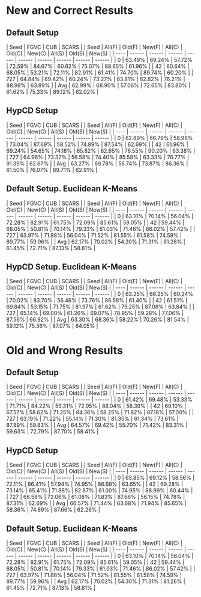 # New and Correct Results
## Default Setup
| Seed | FGVC                     | CUB                      | SCARS                    |
| Seed | All(F) | Old(F) | New(F) | All(C) | Old(C) | New(C) | All(S) | Old(S) | New(S) |
| ---- | ------ | ------ | ------ | ------ | ------ | ------ | ------ | ------ | ------ |
| 0    | 63.49% | 69.24% | 57.72% | 72.59% | 84.67% | 60.62% | 75.07% | 88.65% | 61.96% |
| 42   | 60.64% | 68.05% | 53.21% | 72.11% | 82.91% | 61.41% | 74.70% | 89.74% | 60.20% |
| 727  | 64.84% | 69.42% | 60.24% | 73.27% | 83.81% | 62.82% | 76.21% | 88.98% | 63.89% |
| Avg  | 62.99% | 68.90% | 57.06% | 72.65% | 83.80% | 61.62% | 75.33% | 89.12% | 62.02% |

## HypCD Setup
| Seed | FGVC                     | CUB                      | SCARS                    |
| Seed | All(F) | Old(F) | New(F) | All(C) | Old(C) | New(C) | All(S) | Old(S) | New(S) |
| ---- | ------ | ------ | ------ | ------ | ------ | ------ | ------ | ------ | ------ |
| 0    | 62.89% | 66.79% | 58.98% | 73.04% | 87.69% | 58.52% | 74.89% | 87.54% | 62.69% |
| 42   | 61.96% | 69.24% | 54.65% | 74.18% | 85.82% | 62.65% | 76.55% | 90.20% | 63.38% |
| 727  | 64.96% | 73.32% | 56.58% | 74.40% | 85.58% | 63.33% | 76.77% | 91.39% | 62.67% |
| Avg  | 63.27% | 69.78% | 56.74% | 73.87% | 86.36% | 61.50% | 76.07% | 89.71% | 62.91% |

## Default Setup. Euclidean K-Means
| Seed | FGVC                     | CUB                      | SCARS                    |
| Seed | All(F) | Old(F) | New(F) | All(C) | Old(C) | New(C) | All(S) | Old(S) | New(S) |
| ---- | ------ | ------ | ------ | ------ | ------ | ------ | ------ | ------ | ------ |
| 0    | 63.10% | 70.14% | 56.04% | 72.28% | 82.91% | 61.75% | 72.09% | 85.61% | 59.05% |
| 42   | 59.44% | 68.05% | 50.81% | 70.14% | 79.33% | 61.03% | 71.46% | 86.02% | 57.42% |
| 727  | 63.97% | 71.88% | 56.04% | 71.52% | 81.55% | 61.58% | 74.59% | 89.77% | 59.96% |
| Avg  | 62.17% | 70.02% | 54.30% | 71.31% | 81.26% | 61.45% | 72.71% | 87.13% | 58.81% |

## HypCD Setup. Euclidean K-Means
| Seed | FGVC                     | CUB                      | SCARS                    |
| Seed | All(F) | Old(F) | New(F) | All(C) | Old(C) | New(C) | All(S) | Old(S) | New(S) |
| ---- | ------ | ------ | ------ | ------ | ------ | ------ | ------ | ------ | ------ |
| 0    | 63.25% | 66.25% | 60.24% | 70.02% | 83.70% | 56.46% | 73.76% | 86.58% | 61.40% |
| 42   | 61.51% | 69.84% | 53.15% | 71.75% | 81.97% | 61.62% | 75.25% | 87.08% | 63.84% |
| 727  | 65.14% | 69.00% | 61.26% | 69.07% | 78.95% | 59.28% | 77.06% | 87.56% | 66.92% |
| Avg  | 63.30% | 68.36% | 58.22% | 70.26% | 81.54% | 59.12% | 75.36% | 87.07% | 64.05% |


# Old and Wrong Results
## Default Setup
| Seed | FGVC                     | CUB                      | SCARS                    |
| Seed | All(F) | Old(F) | New(F) | All(C) | Old(C) | New(C) | All(S) | Old(S) | New(S) |
| ---- | ------ | ------ | ------ | ------ | ------ | ------ | ------ | ------ | ------ |
| 0    | 61.42% | 69.48% | 53.33% | 71.71% | 84.22% | 59.31% | 72.95% | 88.04% | 58.39% |
| 42   | 69.10% | 67.57% | 58.62% | 71.25% | 84.36% | 58.25% | 71.82% | 87.18% | 57.00% |
| 727  | 63.19% | 71.22% | 55.14% | 71.30% | 81.35% | 61.34% | 73.61% | 87.89% | 59.83% |
| Avg  | 64.57% | 69.42% | 55.70% | 71.42% | 83.31% | 59.63% | 72.79% | 87.70% | 58.41% |

## HypCD Setup
| Seed | FGVC                     | CUB                      | SCARS                    |
| Seed | All(F) | Old(F) | New(F) | All(C) | Old(C) | New(C) | All(S) | Old(S) | New(S) |
| ---- | ------ | ------ | ------ | ------ | ------ | ------ | ------ | ------ | ------ |
| 0    | 63.85% | 69.12% | 58.56% | 72.11% | 86.41% | 57.94% | 74.95% | 86.68% | 63.65% |
| 42   | 69.28% | 73.14% | 65.41% | 71.88% | 82.87% | 61.00% | 74.95% | 88.99% | 60.44% |
| 727  | 66.58% | 72.06% | 61.08% | 71.83% | 87.66% | 56.15% | 74.78% | 87.31% | 62.69% |
| Avg  | 66.57% | 71.44% | 63.68% | 71.94% | 85.65% | 58.36% | 74.89% | 87.66% | 62.26% |

## Default Setup. Euclidean K-Means
| Seed | FGVC                     | CUB                      | SCARS                    |
| Seed | All(F) | Old(F) | New(F) | All(C) | Old(C) | New(C) | All(S) | Old(S) | New(S) |
| ---- | ------ | ------ | ------ | ------ | ------ | ------ | ------ | ------ | ------ |
| 0    | 63.10% | 70.14% | 56.04% | 72.28% | 82.91% | 61.75% | 72.09% | 85.61% | 59.05% |
| 42   | 59.44% | 68.05% | 50.81% | 70.14% | 79.33% | 61.03% | 71.46% | 86.02% | 57.42% |
| 727  | 63.97% | 71.88% | 56.04% | 71.52% | 81.55% | 61.58% | 74.59% | 89.77% | 59.96% |
| Avg  | 62.17% | 70.02% | 54.30% | 71.31% | 81.26% | 61.45% | 72.71% | 87.13% | 58.81% |
